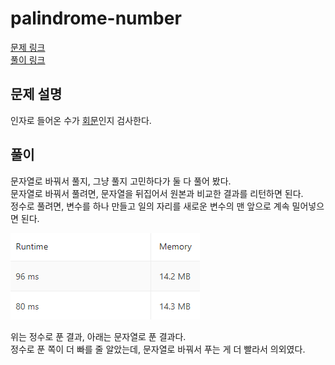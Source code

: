 # palindrome-number
[문제 링크](https://leetcode.com/problems/palindrome-number/)  
[풀이 링크](palindrome-number.py)

## 문제 설명
인자로 들어온 수가 [회문](https://ko.wikipedia.org/wiki/%ED%9A%8C%EB%AC%B8 )인지 검사한다.

## 풀이
문자열로 바꿔서 풀지, 그냥 풀지 고민하다가 둘 다 풀어 봤다.  
문자열로 바꿔서 풀려면, 문자열을 뒤집어서 원본과 비교한 결과를 리턴하면 된다.  
정수로 풀려면, 변수를 하나 만들고 일의 자리를 새로운 변수의 맨 앞으로 계속 밀어넣으면 된다.

![](../img/palindrome-number.png)  

위는 정수로 푼 결과, 아래는 문자열로 푼 결과다.  
정수로 푼 쪽이 더 빠를 줄 알았는데, 문자열로 바꿔서 푸는 게 더 빨라서 의외였다.
